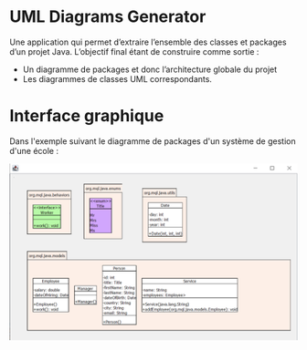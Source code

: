 
# UML Diagrams Generator

Une application qui permet d’extraire l’ensemble des classes et packages d’un projet Java. L’objectif final étant de construire comme sortie :

- Un diagramme de packages et donc l’architecture globale du projet
- Les diagrammes de classes UML correspondants.

# Interface graphique

Dans l'exemple suivant le diagramme de packages d'un système de gestion d'une école :

![Screenshot](interface-graphique.png)
